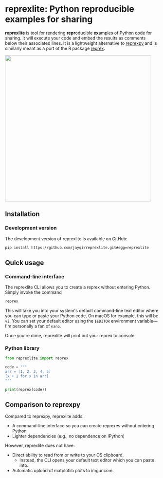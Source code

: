 # reprexlite: Python reproducible examples for sharing

**reprexlite** is tool for rendering **repr**oducible **ex**amples of Python code for sharing. It will execute your code and embed the results as comments below their associated lines. It is a lightweight alternative to [reprexpy](https://github.com/crew102/reprexpy) and is similarly meant as a port of the R package [reprex](https://github.com/tidyverse/reprex).

<a href="https://asciinema.org/a/391063" target="_blank"><img src="https://asciinema.org/a/391063.svg" width="480"/></a>

## Installation

### Development version

The development version of reprexlite is available on GitHub:

```bash
pip install https://github.com/jayqi/reprexlite.git#egg=reprexlite
```

## Quick usage

### Command-line interface

The reprexlite CLI allows you to create a reprex without entering Python. Simply invoke the command

```bash
reprex
```

This will take you into your system's default command-line text editor where you can type or paste your Python code. On macOS for example, this will be `vi`. You can set your default editor using the `$EDITOR` environment variable—I'm personally a fan of `nano`.

Once you're done, reprexlite will print out your reprex to console.

### Python library

```python
from reprexlite import reprex

code = """
arr = [1, 2, 3, 4, 5]
[x + 1 for x in arr]
"""

print(reprex(code))
```

## Comparison to reprexpy

Compared to reprexpy, reprexlite adds:

- A command-line interface so you can create reprexes without entering Python
- Lighter dependencies (e.g., no dependence on IPython)

However, reprexlite does not have:

- Direct ability to read from or write to your OS clipboard.
  - Instead, the CLI opens your default text editor which you can paste into.
- Automatic upload of matplotlib plots to imgur.com.
